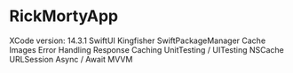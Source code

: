 # RickMortyApp

XCode version: 14.3.1
SwiftUI
Kingfisher
SwiftPackageManager
Cache Images
Error Handling
Response Caching
UnitTesting / UITesting
NSCache
URLSession
Async / Await
MVVM
